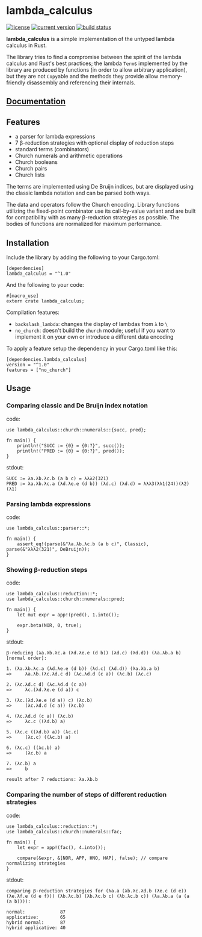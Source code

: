 # lambda_calculus
[![license](https://img.shields.io/badge/license-CC0-blue.svg)](https://creativecommons.org/publicdomain/zero/1.0/)
[![current version](https://img.shields.io/crates/v/lambda_calculus.svg)](https://crates.io/crates/lambda_calculus)
[![build status](https://api.travis-ci.org/ljedrz/lambda_calculus.svg?branch=master)](https://travis-ci.org/ljedrz/lambda_calculus)

**lambda_calculus** is a simple implementation of the untyped lambda calculus in Rust.

The library tries to find a compromise between the spirit of the lambda calculus and Rust's
best practices; the lambda `Term`s implemented by the library are produced by functions (in order
to allow arbitrary application), but they are not `Copy`able and the methods they provide allow
memory-friendly disassembly and referencing their internals.

## [Documentation](https://docs.rs/lambda_calculus)

## Features

- a parser for lambda expressions
- 7 β-reduction strategies with optional display of reduction steps
- standard terms (combinators)
- Church numerals and arithmetic operations
- Church booleans
- Church pairs
- Church lists

The terms are implemented using De Bruijn indices, but are displayed using the classic lambda
notation and can be parsed both ways.

The data and operators follow the Church encoding. Library functions utilizing the fixed-point
combinator use its call-by-value variant and are built for compatibility with as many β-reduction
strategies as possible. The bodies of functions are normalized for maximum performance.

## Installation

Include the library by adding the following to your Cargo.toml:
```
[dependencies]
lambda_calculus = "^1.0"
```

And the following to your code:
```
#[macro_use]
extern crate lambda_calculus;
```

Compilation features:
- `backslash_lambda`: changes the display of lambdas from `λ` to `\`
- `no_church`: doesn't build the `church` module; useful if you want to implement it on your own or
introduce a different data encoding

To apply a feature setup the dependency in your Cargo.toml like this:
```
[dependencies.lambda_calculus]
version = "^1.0"
features = ["no_church"]
```

## Usage

### Comparing classic and De Bruijn index notation

code:
```
use lambda_calculus::church::numerals::{succ, pred};

fn main() {
    println!("SUCC := {0} = {0:?}", succ());
    println!("PRED := {0} = {0:?}", pred());
}
```
stdout:
```
SUCC := λa.λb.λc.b (a b c) = λλλ2(321)
PRED := λa.λb.λc.a (λd.λe.e (d b)) (λd.c) (λd.d) = λλλ3(λλ1(24))(λ2)(λ1)
```

### Parsing lambda expressions

code:
```
use lambda_calculus::parser::*;

fn main() {
    assert_eq!(parse(&"λa.λb.λc.b (a b c)", Classic), parse(&"λλλ2(321)", DeBruijn));
}
```

### Showing β-reduction steps

code:
```
use lambda_calculus::reduction::*;
use lambda_calculus::church::numerals::pred;

fn main() {
    let mut expr = app!(pred(), 1.into());

    expr.beta(NOR, 0, true);
}
```
stdout:
```
β-reducing (λa.λb.λc.a (λd.λe.e (d b)) (λd.c) (λd.d)) (λa.λb.a b) [normal order]:

1. (λa.λb.λc.a (λd.λe.e (d b)) (λd.c) (λd.d)) (λa.λb.a b)
=>     λa.λb.(λc.λd.c d) (λc.λd.d (c a)) (λc.b) (λc.c)

2. (λc.λd.c d) (λc.λd.d (c a))
=>     λc.(λd.λe.e (d a)) c

3. (λc.(λd.λe.e (d a)) c) (λc.b)
=>     (λc.λd.d (c a)) (λc.b)

4. (λc.λd.d (c a)) (λc.b)
=>     λc.c ((λd.b) a)

5. (λc.c ((λd.b) a)) (λc.c)
=>     (λc.c) ((λc.b) a)

6. (λc.c) ((λc.b) a)
=>     (λc.b) a

7. (λc.b) a
=>     b

result after 7 reductions: λa.λb.b
```

### Comparing the number of steps of different reduction strategies

code:
```
use lambda_calculus::reduction::*;
use lambda_calculus::church::numerals::fac;

fn main() {
    let expr = app!(fac(), 4.into());

    compare(&expr, &[NOR, APP, HNO, HAP], false); // compare normalizing strategies
}
```
stdout:
```
comparing β-reduction strategies for (λa.a (λb.λc.λd.b (λe.c (d e)) (λe.λf.e (d e f))) (λb.λc.b) (λb.λc.b c) (λb.λc.b c)) (λa.λb.a (a (a (a b)))):

normal:             87
applicative:        65
hybrid normal:      87
hybrid applicative: 40
```

